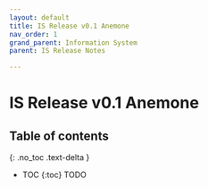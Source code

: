 ```yaml
---
layout: default
title: IS Release v0.1 Anemone
nav_order: 1
grand_parent: Information System
parent: IS Release Notes

---
```


# IS Release v0.1 Anemone
## Table of contents
{: .no_toc .text-delta }
* TOC
{:toc}
TODO

